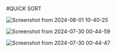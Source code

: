 #QUICK SORT

![Screenshot from 2024-08-01 10-40-25](https://github.com/user-attachments/assets/e2bdfb14-6e7c-407c-a57d-9a2a35c83c80)

![Screenshot from 2024-07-30 00-44-59](https://github.com/user-attachments/assets/4cc40741-4710-4cd9-8993-9bfeebf1260b)

![Screenshot from 2024-07-30 00-44-47](https://github.com/user-attachments/assets/ccf1acd2-dacb-4401-80b2-df73f74c6cbf)


